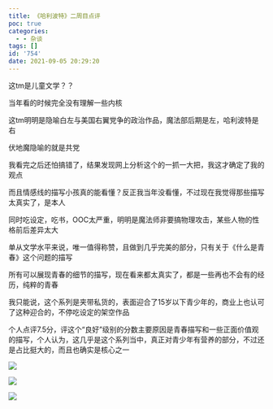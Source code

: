 ```yaml
---
title: 《哈利波特》二周目点评
poc: true
categories:
  - - 杂谈
tags: []
id: '754'
date: 2021-09-05 20:29:20
---
```


这tm是儿童文学？？

当年看的时候完全没有理解一些内核

这tm明明是隐喻白左与美国右翼党争的政治作品，魔法部后期是左，哈利波特是右

伏地魔隐喻的就是共党

我看完之后还怕搞错了，结果发现网上分析这个的一抓一大把，我这才确定了我的观点

而且情感线的描写小孩真的能看懂？反正我当年没看懂，不过现在我觉得那些描写太真实了，是本人

同时吃设定，吃书，OOC太严重，明明是魔法师非要搞物理攻击，某些人物的性格前后差异太大

单从文学水平来说，唯一值得称赞，且做到几乎完美的部分，只有关于《什么是青春》这个问题的描写

所有可以展现青春的细节的描写，现在看来都太真实了，都是一些再也不会有的经历，纯粹的青春

我只能说，这个系列是夹带私货的，表面迎合了15岁以下青少年的，商业上也认可了这种迎合的，不停吃设定的架空作品

个人点评7.5分，评这个“良好”级别的分数主要原因是青春描写和一些正面价值观的描写，个人认为，这几乎是这个系列当中，真正对青少年有营养的部分，不过还是占比挺大的，而且也确实是核心之一

![](https://raw.githubusercontent.com/Valkierja/ALLPIC/main/img/202303172052622.jpeg)

![](https://raw.githubusercontent.com/Valkierja/ALLPIC/main/img/202303172052294.jpeg)

![](https://raw.githubusercontent.com/Valkierja/ALLPIC/main/img/202303172052390.jpeg)
